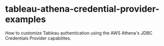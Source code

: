 # tableau-athena-credential-provider-examples
How to customize Tableau authentication using the AWS Athena's JDBC Credentials Provider capabilites.
